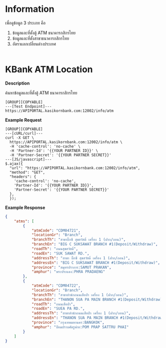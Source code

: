 ﻿# **Information**

เพื่อดูข้อมูล 3 ประเภท คือ

1. ข้อมูลและที่ตั้งตู้ ATM ธนาคารกสิกรไทย
2. ข้อมูลและที่ตั้งสาขาธนาคารกสิกรไทย
3. อัตราแลกเปลี่ยนต่างประเทศ
   <br />
   <br />

# KBank ATM Location

**Description**

ค้นหาข้อมูลและที่ตั้งตู้ ATM ธนาคารกสิกรไทย

```
[GROUP][COPYABLE]
---[Test Endpoint]---
https://APIPORTAL.kasikornbank.com:12002/info/atm
```

**Example Request**

```
[GROUP][COPYABLE]
---[cURL/curl]---
curl -X GET \
  https://APIPORTAL.kasikornbank.com:12002/info/atm \
  -H 'cache-control': 'no-cache' \
  -H 'Partner-Id': '{{YOUR PARTNER ID}}' \
  -H 'Partner-Secret': '{{YOUR PARTNER SECRET}}'
---[JS/javascript]---
$.ajax({
  "url": "https://APIPORTAL.kasikornbank.com:12002/info/atm",
  "method": "GET",
  "headers": {
    'cache-control': 'no-cache',
    'Partner-Id': '{{YOUR PARTNER ID}}',
    'Partner-Secret': '{{YOUR PARTNER SECRET}}'
  },
  });
```

**Example Response**

```json
{
    "atms": [
        {
            "atmCode": "CDM04721",
            "locationGr": "Branch",
            "branchTh": "สาขาบิ๊กซี สุขสวัสดิ์ เครื่อง 1 (ฝาก/ถอน)",
            "branchEn": "BIG C SUKSAWAT BRANCH #1(Deposit/Withdraw)",
            "roadTh": "ถนนสุขสวัสดิ์",
            "roadEn": "SUK SAWAT RD.",
            "addressTh": "สาขา บิ๊กซี สุขสวัสดิ์ เครื่อง 1 (ฝาก/ถอน)",
            "addressEn": "BIG C SUKSAWAT BRANCH #1(Deposit/Withdraw)",
            "province": "สมุทรปราการ:SAMUT PRAKAN",
            "amphur": "พระประแดง:PHRA PRADAENG"
        },
        {
            "atmCode": "CDM04722",
            "locationGr": "Branch",
            "branchTh": "สาขาสำนักถนนเสือป่า เครื่อง 1 (ฝาก/ถอน)",
            "branchEn": "THANON SUA PA MAIN BRANCH #1(Deposit/Withdraw)",
            "roadTh": "ถนนเสือป่า",
            "roadEn": "SUEA PA RD.",
            "addressTh": "สาขาสำนักถนนเสือป่า เครื่อง 1 (ฝาก/ถอน)",
            "addressEn": "THANON SUA PA MAIN BRANCH #1(Deposit/Withdraw)",
            "province": "กรุงเทพมหานคร:BANGKOK",
            "amphur": "ป้อมปราบศัตรูพ่าย:POM PRAP SATTRU PHAI"
        }
    ]
}
```
